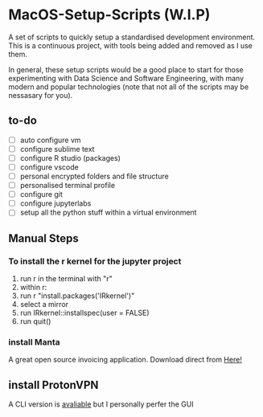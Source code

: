 # MacOS-Setup-Scripts (W.I.P)
A set of scripts to quickly setup a standardised development environment. This is a continuous project, with tools being added and removed as I use them. 

In general, these setup scripts would be a good place to start for those experimenting with Data Science and Software Engineering, with many modern and popular technologies (note that not all of the scripts may be nessasary for you).

## to-do
- [ ] auto configure vm
- [ ] configure sublime text
- [ ] configure R studio (packages)
- [ ] configure vscode
- [ ] personal encrypted folders and file structure
- [ ] personalised terminal profile
- [ ] configure git
- [ ] configure jupyterlabs
- [ ] setup all the python stuff within a virtual environment

## Manual Steps

### To install the r kernel for the jupyter project
1. run r in the terminal with "r"
2. within r:
3. run r "install.packages('IRkernel')"
4. select a mirror
5. run IRkernel::installspec(user = FALSE)
6.  run quit()

### install Manta
A great open source invoicing application.
Download direct from [Here!](https://github.com/hql287/Manta#downloads)

## install ProtonVPN
A CLI version is [avaliable](https://github.com/ProtonVPN/linux-cli) but I personally perfer the GUI 
